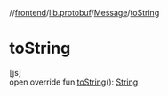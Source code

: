 //[frontend](../../../index.md)/[lib.protobuf](../index.md)/[Message](index.md)/[toString](to-string.md)

# toString

[js]\
open override fun [toString](to-string.md)(): [String](https://kotlinlang.org/api/latest/jvm/stdlib/kotlin/-string/index.html)
